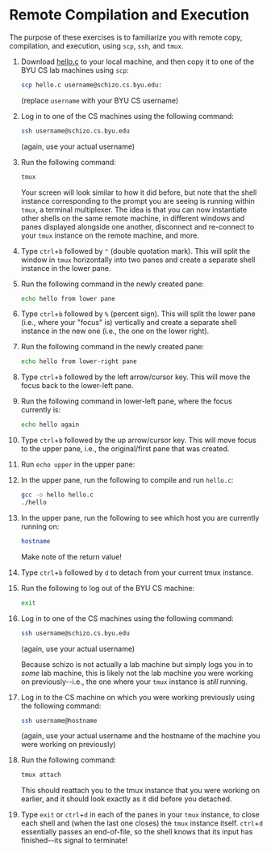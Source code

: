# Remote Compilation and Execution

The purpose of these exercises is to familiarize you with remote copy,
compilation, and execution, using `scp`, `ssh`, and `tmux`.

 1. Download [hello.c](hello.c) to your local machine, and then copy it to one
    of the BYU CS lab machines using `scp`:

    ```bash
    scp hello.c username@schizo.cs.byu.edu:
    ```

    (replace `username` with your BYU CS username)

 2. Log in to one of the CS machines using the following command:

    ```bash
    ssh username@schizo.cs.byu.edu
    ```
    (again, use your actual username)

 3. Run the following command:

    ```bash
    tmux
    ```

    Your screen will look similar to how it did before, but note that the shell
    instance corresponding to the prompt you are seeing is running within
    `tmux`, a terminal multiplexer.  The idea is that you can now instantiate
    other shells on the same remote machine, in different windows and panes
    displayed alongside one another, disconnect and re-connect to your `tmux`
    instance on the remote machine, and more.

 4. Type `ctrl`+`b` followed by `"` (double quotation mark).  This will split
    the window in `tmux` horizontally into two panes and create a separate
    shell instance in the lower pane.

 5. Run the following command in the newly created pane:

    ```bash
    echo hello from lower pane
    ```

 6. Type `ctrl`+`b` followed by `%` (percent sign).  This will split the lower
    pane (i.e., where your "focus" is) vertically and create a separate shell
    instance in the new one (i.e., the one on the lower right).

 7. Run the following command in the newly created pane:

    ```bash
    echo hello from lower-right pane
    ```

 8. Type `ctrl`+`b` followed by the left arrow/cursor key.  This will move the
    focus back to the lower-left pane.

 9. Run the following command in lower-left pane, where the focus currently is:

    ```bash
    echo hello again
    ```

 10. Type `ctrl`+`b` followed by the up arrow/cursor key.  This will move
     focus to the upper pane, i.e., the original/first pane that was
     created.

 11. Run `echo upper` in the upper pane:

 12. In the upper pane, run the following to compile and run `hello.c`:

     ```bash
     gcc -o hello hello.c
     ./hello
     ```

 13. In the upper pane, run the following to see which host you are currently
     running on:

     ```bash
     hostname
     ```

     Make note of the return value!

 13. Type `ctrl`+`b` followed by `d` to detach from your current tmux instance.

 14. Run the following to log out of the BYU CS machine:

     ```bash
     exit
     ```

 15. Log in to one of the CS machines using the following command:

     ```bash
     ssh username@schizo.cs.byu.edu
     ```
     (again, use your actual username)

     Because schizo is not actually a lab machine but simply logs you in to
     _some_ lab machine, this is likely not the lab machine you were working on
     previously--i.e., the one where your `tmux` instance is _still_ running.

 16. Log in to the CS machine on which you were working previously using the
     following command:

     ```bash
     ssh username@hostname
     ```
     (again, use your actual username and the hostname of the machine you were
     working on previously)

 17. Run the following command:

     ```bash
     tmux attach
     ```

     This should reattach you to the tmux instance that you were working on
     earlier, and it should look exactly as it did before you detached.

 18. Type `exit` or `ctrl`+`d` in each of the panes in your `tmux` instance, to
     close each shell and (when the last one closes) the `tmux` instance
     itself.  `ctrl`+`d` essentially passes an end-of-file, so the shell knows
     that its input has finished--its signal to terminate!
